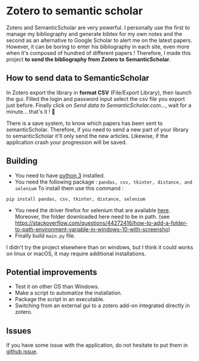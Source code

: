 # Zotero to semantic scholar

Zotero and SemanticScholar are very powerful. I personally use the first to manage my bibliography and generate bibtex for my own notes and the second as an alternative to Google Scholar to alert me on the latest papers. 
However, it can be boring to enter his bibliography in each site, even more when it's composed of hundred of different papers ! Therefore, I made this project __to send the bibliography from Zotero to SemanticScholar__.

## How to send data to SemanticScholar

In Zotero export the library in __format CSV__ (File/Export Library), then launch the gui. Filled the login and password input select the csv file you export just before. Finally click on _Send data to SemanticScholar.com..._, wait for a minute... that's it ! 🙂 

There is a save system, to know which papers has been sent to semanticScholar. Therefore, if you need to send a new part of your library to semanticScholar it'll only send the new articles. Likewise, if the application crash your progression will be saved.

## Building

- You need to have [python 3](https://www.python.org/downloads/) installed.
- You need the following package : `pandas, csv, tkinter, distance, and selenium`
To install them use this command :
```
pip install pandas, csv, tkinter, distance, selenium
```
- You need the driver firefox for selenium that are available [here](https://github.com/mozilla/geckodriver/releases). Moreover, the folder downloaded here need to be in path. (see https://stackoverflow.com/questions/44272416/how-to-add-a-folder-to-path-environment-variable-in-windows-10-with-screensho) 
- Finally build `main.py` file.

I didn't try the project elsewhere than on windows, but I think it could works on linux or macOS, it may require additional installations.

## Potential improvements

- Test it on other OS than Windows.
- Make a script to automatize the installation.
- Package the script in an executable.
- Switching from an external gui to a zotero add-on integrated directly in zotero.

## Issues

If you have some issue with the application, do not hesitate to put them in [github issue](https://github.com/davidAlgis/zotero2SemanticScholar/issues).

